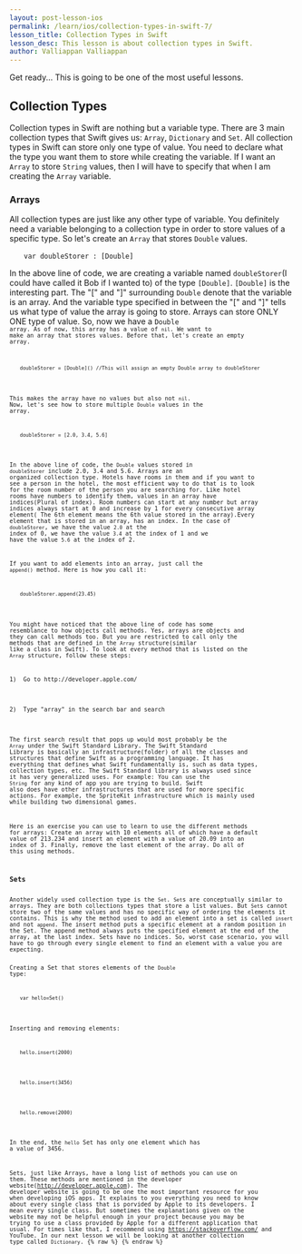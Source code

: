 ```yaml
---
layout: post-lesson-ios
permalink: /learn/ios/collection-types-in-swift-7/
lesson_title: Collection Types in Swift
lesson_desc: This lesson is about collection types in Swift.
author: Valliappan Valliappan
---
```


<script src="/questions.js"></script>
Get ready... This is going to be one of the most useful lessons.
<h2>Collection Types</h2>
Collection types in Swift are nothing but a variable type. There are 3 main collection types that Swift gives us: <code>Array</code>, <code>Dictionary</code> and <code>Set</code>. All collection types in Swift can store only one type of value. You need to declare what the type you want them to store while creating the variable. If I want an <code>Array</code> to store <code>String</code> values, then I will have to specify that when I am creating the <code>Array</code> variable.

<h3>Arrays</h3>
All collection types are just like any other type of variable. You definitely need a variable belonging to a collection type in order to store values of a specific type. So let's create an <code>Array</code> that stores <code>Double</code> values.

<pre>   <code>var doubleStorer : [Double]</code></pre>

In the above line of code, we are creating a variable named <code>doubleStorer</code>(I could have called it Bob if I wanted to) of the type <code>[Double]</code>. <code>[Double]</code> is the interesting part. The "[" and "]" surrounding <code>Double</code> denote that the variable is an array. And the variable type specified in between the "[" and "]" tells us what type of value the array is going to store. Arrays can store ONLY ONE type of value. So, now we have a <code>Double<code> array.
As of now, this array has a value of <code>nil</code>. We want to make an array that stores values. Before that, let's create an empty array.

<pre>   <code>doubleStorer = [Double]() //This will assign an empty Double array to doubleStorer</code></pre>

This makes the array have no values but also not <code>nil</code>. Now, let's see how to store multiple <code>Double</code> values in the array.

<pre>   <code>doubleStorer = [2.0, 3.4, 5.6]</code></pre>

In the above line of code, the <code>Double</code> values stored in <code>doubleStorer</code> include 2.0, 3.4 and 5.6.
Arrays are an organized collection type. Hotels have rooms in them and if you want to see a person in the hotel, the most efficient way to do that is to look for the room number of the person you are searching for. Like hotel rooms have numbers to identify them, values in an array have indices(Plural of index). Room numbers can start at any number but array indices always start at 0 and increase by 1 for every consecutive array element( The 6th element means the 6th value stored in the array).Every element that is stored in an array, has an index. In the case of <code>doubleStorer</code>, we have the value <code>2.0</code> at the index of 0, we have the value <code>3.4</code> at the index of 1 and we have the value <code>5.6</code> at the index of 2.

If you want to add elements into an array, just call the <code>append()</code> method. Here is how you call it:

<pre>   <code>doubleStorer.append(23.45)</code></pre>

You might have noticed that the above line of code has some resemblance to how objects call methods. Yes, arrays are objects and they can call methods too. But you are restricted to call only the methods that are defined in the <code>Array</code> structure(similar like a class in Swift). To look at every method that is listed on the <code>Array</code> structure, follow these steps:

<pre>1)  Go to http://developer.apple.com/</pre>
<pre>2)  Type "array" in the search bar and search</pre>

The first search result that pops up would most probably be the <code>Array</code> under the Swift Standard Library. The Swift Standard Library is basically an infrastructure(folder) of all the classes and structures that define Swift as a programming language. It has everything that defines what Swift fundamentally is, such as data types, collection types, etc. The Swift Standard library is always used since it has very generalized uses. For example: You can use the <code>String</code> for any kind of app you are trying to build. Swift also does have other infrastructures that are used for more specific actions. For example, the SpriteKit infrastructure which is mainly used while building two dimensional games.

Here is an exercise you can use to learn to use the different methods for arrays: Create an array with 10 elements all of which have a default value of 213.234 and insert an element with a value of 20.09 into an index of 3. Finally, remove the last element of the array. Do all of this using methods.

<h3>Sets</h3>
Another widely used collection type is the <code>Set</code>. <code>Set</code>s are conceptually similar to arrays. They are both collections types that store a list values. But <code>Set</code>s cannot store two of the same values and has no specific way of ordering the elements it contains. This is why the method used to add an element into a set is called <code>insert</code> and not <code>append</code>. The insert method puts a specific element at a random position in the Set. The append method always puts the specified element at the end of the array, at the last index. Sets have no indices. So, worst case scenario, you will have to go through every single element to find an element with a value you are expecting.

Creating a Set that stores elements of the <code>Double</code> type:
<pre>   <code>var hello=Set<Double>()</code></pre>

Inserting and removing elements:

<pre>   <code>hello.insert(2000)</code></pre>
<pre>   <code>hello.insert(3456)</code></pre>
<pre>   <code>hello.remove(2000)</code></pre>

In the end, the <code>hello</code> Set has only one element which has a value of 3456.

Sets, just like Arrays, have a long list of methods you can use on them. These methods are mentioned in the developer website(http://developer.apple.com). The developer website is going to be one the most important resource for you when developing iOS apps. It explains to you everything you need to know about every single class that is porvided by Apple to its developers. I mean every single class. But sometimes the explanations given on the website may not be helpful enough in your project because you may be trying to use a class provided by Apple for a different application that usual. For times like that, I recommend using https://stackoverflow.com/ and YouTube.
In our next lesson we will be looking at another collection type called <code>Dictionary</code>.
{% raw %}
{% endraw %}